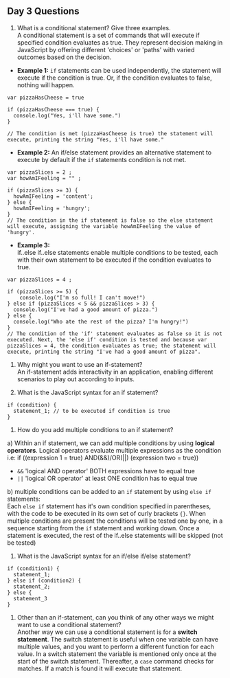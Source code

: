 ## Day 3 Questions

1. What is a conditional statement? Give three examples.    
A conditional statement is a set of commands that will execute if specified condition evaluates as true.
They represent decision making in JavaScript by offering different 'choices' or 'paths' with varied outcomes based on the decision.

* **Example 1:**
`if` statements can be used independently, the statement will execute if the condition is true.
Or, if the condition evaluates to false, nothing will happen.

```
var pizzaHasCheese = true

if (pizzaHasCheese === true) {
  console.log("Yes, i'll have some.")
}

// The condition is met (pizzaHasCheese is true) the statement will execute, printing the string "Yes, i'll have some."
```

* **Example 2:**
An if/else statement provides an alternative statement to execute by default if the `if` statements condition is not met.
```
var pizzaSlices = 2 ;
var howAmIFeeling = "" ;

if (pizzaSlices >= 3) {
  howAmIFeeling = 'content';
} else {
  howAmIFeeling = 'hungry';
}
// The condition in the if statement is false so the else statement will execute, assigning the variable howAmIFeeling the value of 'hungry'.

```
* **Example 3:**   
if..else if..else statements enable multiple conditions to be tested, each with their own statement to be executed if the condition evaluates to true.
```
var pizzaSlices = 4 ;

if (pizzaSlices >= 5) {
    console.log("I'm so full! I can't move!")
} else if (pizzaSlices < 5 && pizzaSlices > 3) {
  console.log("I've had a good amount of pizza.")
} else {
  console.log("Who ate the rest of the pizza? I'm hungry!")
}
// The condition of the 'if' statement evaluates as false so it is not executed. Next, the 'else if' condition is tested and because var pizzaSlices = 4, the condition evaluates as true; the statement will execute, printing the string "I've had a good amount of pizza".

```

1. Why might you want to use an if-statement?  
An if-statement adds interactivity in an application, enabling different scenarios to play out according to inputs.

1. What is the JavaScript syntax for an if statement?  

```
if (condition) {
  statement_1; // to be executed if condition is true
}
```

1. How do you add multiple conditions to an if statement?  

a) Within an if statement, we can add multiple conditions by using **logical operators**. Logical operators evaluate multiple expressions as the condition i.e: if ((expression 1 = true) AND(&&)/OR(||) (expression two = true))  
* `&&` 'logical AND operator' BOTH expressions have to equal true
* `||` 'logical OR operator' at least ONE condition has to equal true

b) multiple conditions can be added to an `if` statement by using `else if` statements:  
Each `else if` statement has it's own condition specified in parentheses, with the code to be executed in its own set of curly brackets `{}`.
When multiple conditions are present the conditions will be tested one by one, in a sequence starting from the `if` statement and working down. Once a statement is executed, the rest of the if..else statements will be skipped (not be tested)

1. What is the JavaScript syntax for an if/else if/else statement?  

```
if (condition1) {
  statement_1;
} else if (condition2) {
  statement_2;
} else {  
  statement_3
}
```

1. Other than an if-statement, can you think of any other ways we might want to use a conditional statement?  
Another way we can use a conditional statement is for a **switch statement**. The switch statement is useful when one variable can have multiple values, and you want to perform a different function for each value. In a switch statement the variable is mentioned only once at the start of the switch statement. Thereafter, a `case` command checks for matches. If a match is found it will execute that statement.
